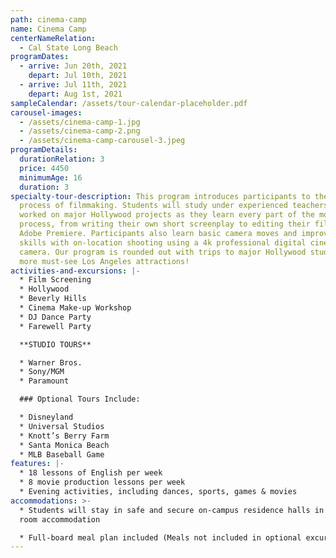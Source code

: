 ```yaml
---
path: cinema-camp
name: Cinema Camp
centerNameRelation:
  - Cal State Long Beach
programDates:
  - arrive: Jun 20th, 2021
    depart: Jul 10th, 2021
  - arrive: Jul 11th, 2021
    depart: Aug 1st, 2021
sampleCalendar: /assets/tour-calendar-placeholder.pdf
carousel-images:
  - /assets/cinema-camp-1.jpg
  - /assets/cinema-camp-2.png
  - /assets/cinema-camp-carousel-3.jpeg
programDetails:
  durationRelation: 3
  price: 4450
  minimumAge: 16
  duration: 3
specialty-tour-description: This program introduces participants to the exciting
  process of filmmaking. Students will study under experienced teachers who have
  worked on major Hollywood projects as they learn every part of the moviemaking
  process, from writing their own short screenplay to editing their film on
  Adobe Premiere. Participants also learn basic camera moves and improve their
  skills with on-location shooting using a 4k professional digital cinema
  camera. Our program is rounded out with trips to major Hollywood studios and
  more must-see Los Angeles attractions!
activities-and-excursions: |-
  * Film Screening
  * Hollywood
  * Beverly Hills
  * Cinema Make-up Workshop
  * DJ Dance Party
  * Farewell Party

  **STUDIO TOURS**

  * Warner Bros.
  * Sony/MGM
  * Paramount

  ### Optional Tours Include:

  * Disneyland 
  * Universal Studios 
  * Knott’s Berry Farm 
  * Santa Monica Beach 
  * MLB Baseball Game
features: |-
  * 18 lessons of English per week
  * 8 movie production lessons per week
  * Evening activities, including dances, sports, games & movies
accommodations: >-
  * Students will stay in safe and secure on-campus residence halls in shared
  room accommodation

  * Full-board meal plan included (Meals not included in optional excursions)
---
```

